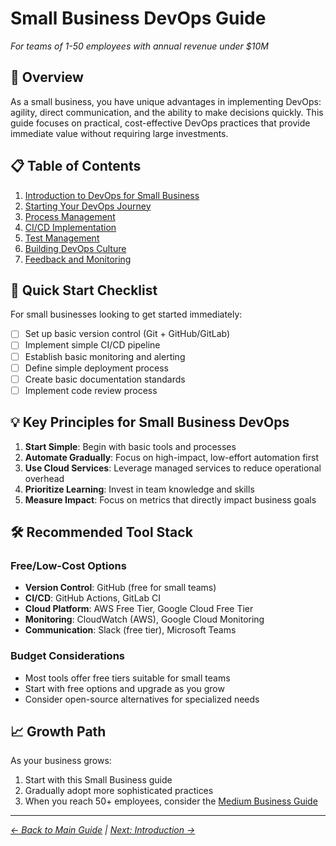 # Small Business DevOps Guide

*For teams of 1-50 employees with annual revenue under $10M*

## 🎯 Overview

As a small business, you have unique advantages in implementing DevOps: agility, direct communication, and the ability to make decisions quickly. This guide focuses on practical, cost-effective DevOps practices that provide immediate value without requiring large investments.

## 📋 Table of Contents

1. [Introduction to DevOps for Small Business](./01-Introduction/)
2. [Starting Your DevOps Journey](./02-Starting-Your-DevOps-Journey/)
3. [Process Management](./03-Process/)
4. [CI/CD Implementation](./04-CI-CD/)
5. [Test Management](./05-Test-Management/)
6. [Building DevOps Culture](./06-Culture/)
7. [Feedback and Monitoring](./07-Feedback/)

## 🚀 Quick Start Checklist

For small businesses looking to get started immediately:

- [ ] Set up basic version control (Git + GitHub/GitLab)
- [ ] Implement simple CI/CD pipeline
- [ ] Establish basic monitoring and alerting
- [ ] Define simple deployment process
- [ ] Create basic documentation standards
- [ ] Implement code review process

## 💡 Key Principles for Small Business DevOps

1. **Start Simple**: Begin with basic tools and processes
2. **Automate Gradually**: Focus on high-impact, low-effort automation first
3. **Use Cloud Services**: Leverage managed services to reduce operational overhead
4. **Prioritize Learning**: Invest in team knowledge and skills
5. **Measure Impact**: Focus on metrics that directly impact business goals

## 🛠️ Recommended Tool Stack

### Free/Low-Cost Options
- **Version Control**: GitHub (free for small teams)
- **CI/CD**: GitHub Actions, GitLab CI
- **Cloud Platform**: AWS Free Tier, Google Cloud Free Tier
- **Monitoring**: CloudWatch (AWS), Google Cloud Monitoring
- **Communication**: Slack (free tier), Microsoft Teams

### Budget Considerations
- Most tools offer free tiers suitable for small teams
- Start with free options and upgrade as you grow
- Consider open-source alternatives for specialized needs

## 📈 Growth Path

As your business grows:
1. Start with this Small Business guide
2. Gradually adopt more sophisticated practices
3. When you reach 50+ employees, consider the [Medium Business Guide](../Medium-Business-Guide/)

---
*[← Back to Main Guide](../README.md) | [Next: Introduction →](./01-Introduction/)*